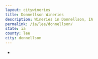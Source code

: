 ```yaml
---
layout: citywineries
title: Donnellson Wineries
description: Wineries in Donnellson, IA
permalink: /ia/lee/donnellson/
state: ia
county: lee
city: donnellson
---
```

-
